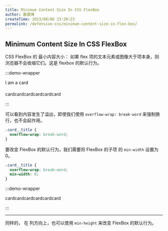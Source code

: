 ```yaml
---
title: Minimum Content Size In CSS FlexBox
author: 鹏展博
createTime: 2023/08/06 23:20:23
permalink: /defensive-css/minimum-content-size-in-flex-box/
---
```


## Minimum Content Size In CSS FlexBox

CSS FlexBox 的 最小内容大小：
如果 flex 项的文本元素或图像大于项本身，则浏览器不会收缩它们。这是 flexbox 的默认行为。

<style scoped>
.demo-wrapper .card {
  display: flex;
  align-items: center;
  width: 250px;
  padding: 10px;
  margin: 0 auto;
  border-radius: 5px;
  border: solid 1px var(--vp-c-divider);
  background-color: var(--vp-c-bg);
  box-shadow: var(--vp-shadow-2);
}
.demo-wrapper .card__thumb {
  width: 50px;
  height: 50px;
  min-width: 50px;
  border-radius: 50%;
  background-color: var(--vp-c-gray-soft);
  margin-right: 20px;
}
.demo-wrapper .break-word {
  overflow-wrap: break-word;
}
.demo-wrapper .min-width {
  min-width: 0;
}
</style>

:::demo-wrapper
<div class="card">
  <div class="card__thumb"></div>
  <p>I am a card</p>
</div>
<div class="card" style="margin-top:20px;">
  <div class="card__thumb"></div>
  <p>cardcardcardcardcardcard</p>
</div>
:::

可以看到内容发生了溢出，即使我们使用 `overflow-wrap: break-word` 来强制换行，也不会起作用。

```css
.card__title {
  overflow-wrap: break-word;
}
```

要改变 FlexBox 的默认行为，我们需要将 FlexBox 的子项 的 `min-width` 设置为 0。

```css
.card__title {
  overflow-wrap: break-word;
  min-width: 0;
}
```

:::demo-wrapper
<div class="card">
  <div class="card__thumb"></div>
  <p class="break-word min-width">cardcardcardcardcardcard</p>
</div>
:::


----

同样的， 在 列方向上，也可以使用 `min-height` 来改变 FlexBox 的默认行为。
